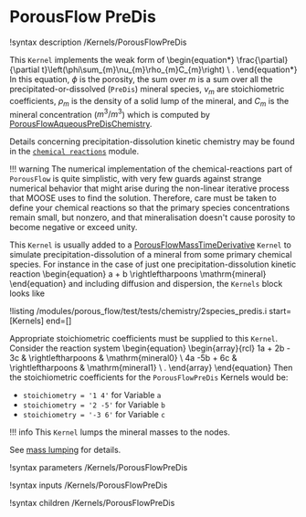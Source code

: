 # PorousFlow PreDis
!syntax description /Kernels/PorousFlowPreDis

This `Kernel` implements the weak form of
\begin{equation*}
  \frac{\partial}{\partial t}\left(\phi\sum_{m}\nu_{m}\rho_{m}C_{m}\right) \ .
\end{equation*}
In this equation, $\phi$ is the porosity, the sum over $m$ is a sum
over all the precipitated-or-dissolved (`PreDis`) mineral species,
$\nu_{m}$ are stoichiometric coefficients, $\rho_{m}$ is the density
of a solid lump of the mineral, and $C_{m}$ is the mineral
concentration ($m^{3}/m^{3}$) which is computed by
[PorousFlowAqueousPreDisChemistry](PorousFlowAqueousPreDisChemistry.md).

Details concerning precipitation-dissolution kinetic chemistry may be found in the
[`chemical reactions`](/chemical_reactions/index.md) module.

!!! warning
    The numerical implementation of the chemical-reactions part of `PorousFlow` is quite simplistic, with very few guards against strange numerical behavior that might arise during the non-linear iterative process that MOOSE uses to find the solution.  Therefore, care must be taken to define your chemical reactions so that the primary species concentrations remain small, but nonzero, and that mineralisation doesn't cause porosity to become negative or exceed unity.

This `Kernel` is usually added to a
[PorousFlowMassTimeDerivative](PorousFlowMassTimeDerivative.md)
`Kernel` to simulate precipitation-dissolution of a mineral from some
primary chemical species.  For instance in the case of just one precipitation-dissolution kinetic reaction
 \begin{equation}
 a + b  \rightleftharpoons  \mathrm{mineral}
 \end{equation}
and including diffusion and dispersion, the `Kernels` block looks like

!listing /modules/porous_flow/test/tests/chemistry/2species_predis.i start=[Kernels] end=[]

Appropriate stoichiometric coefficients must be supplied to this `Kernel`.  Consider the reaction system
 \begin{equation}
 \begin{array}{rcl}
 1a + 2b - 3c & \rightleftharpoons & \mathrm{mineral0} \\
4a -5b + 6c   & \rightleftharpoons & \mathrm{mineral1} \ .
\end{array}
\end{equation}
Then the stoichiometric coefficients for the `PorousFlowPreDis` Kernels would be:

 - `stoichiometry = '1 4'` for Variable `a`
 - `stoichiometry = '2 -5'` for Variable `b`
 - `stoichiometry = '-3 6'` for Variable `c`

!!! info
    This `Kernel` lumps the mineral masses to the nodes.

See [mass lumping](/porous_flow/mass_lumping.md) for details.

!syntax parameters /Kernels/PorousFlowPreDis

!syntax inputs /Kernels/PorousFlowPreDis

!syntax children /Kernels/PorousFlowPreDis
